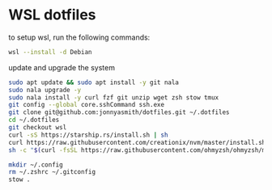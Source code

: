 # WSL dotfiles

to setup wsl, run the following commands:

```bash
wsl --install -d Debian
```

update and upgrade the system

```bash
sudo apt update && sudo apt install -y git nala
sudo nala upgrade -y
sudo nala install -y curl fzf git unzip wget zsh stow tmux
git config --global core.sshCommand ssh.exe
git clone git@github.com:jonnyasmith/dotfiles.git ~/.dotfiles
cd ~/.dotfiles
git checkout wsl
curl -sS https://starship.rs/install.sh | sh
curl https://raw.githubusercontent.com/creationix/nvm/master/install.sh | bash
sh -c "$(curl -fsSL https://raw.githubusercontent.com/ohmyzsh/ohmyzsh/master/tools/install.sh)"
```

```bash
mkdir ~/.config
rm ~/.zshrc ~/.gitconfig
stow .
```


